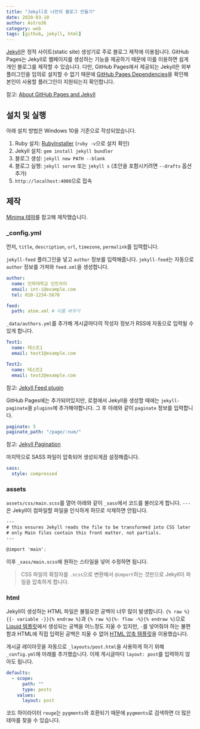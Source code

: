 ```yaml
---
title: "Jekyll로 나만의 블로그 만들기"
date: 2020-03-10
author: Astro36
category: web
tags: [github, jekyll, html]
---
```


[Jekyll](https://jekyllrb.com/)은 정적 사이트(static site) 생성기로 주로 블로그 제작에 이용됩니다.
GitHub Pages는 Jekyll로 웹페이지를 생성하는 기능을 제공하기 때문에 이를 이용하면 쉽게 개인 블로그를 제작할 수 있습니다.
다만, GitHub Pages에서 제공되는 Jekyll은 외부 플러그인을 임의로 설치할 수 없기 때문에 [GitHub Pages Dependencies](https://pages.github.com/versions/)을 확인해 본인이 사용할 플러그인이 지원되는지 확인합니다.

참고: [About GitHub Pages and Jekyll](https://help.github.com/en/github/working-with-github-pages/about-github-pages-and-jekyll)

## 설치 및 실행

아래 설치 방법은 Windows 10을 기준으로 작성되었습니다.

1. Ruby 설치: [RubyInstaller](https://rubyinstaller.org/) (`ruby -v`으로 설치 확인)
2. Jekyll 설치: `gem install jekyll bundler`
3. 블로그 생성: `jekyll new PATH --blank`
4. 블로그 실행: `jekyll serve` 또는 `jekyll s` (초안을 포함시키려면 `--drafts` 옵션 추가)
5. `http://localhost:4000`으로 접속

## 제작

[Minima 테마](https://github.com/jekyll/minima)를 참고해 제작했습니다.

### _config.yml

먼저, `title`, `description`, `url`, `timezone`, `permalink`를 입력합니다.

`jekyll-feed` 플러그인을 넣고 `author` 정보를 입력해줍니다. `jekyll-feed`는 자동으로 `author` 정보를 가져와 `feed.xml`을 생성합니다.

```yml
author:
  name: 인하대학교 인트아이
  email: int-i@example.com
  tel: 010-1234-5678

feed:
  path: atom.xml # 이름 바꾸기
```

`_data/authors.yml`를 추가해 게시글마다의 작성자 정보가 RSS에 자동으로 입력될 수 있게 합니다.

```yml
Test1:
  name: 테스트1
  email: test1@example.com

Test2:
  name: 테스트2
  email: test2@example.com
```

참고: [Jekyll Feed plugin](https://github.com/jekyll/jekyll-feed)

GitHub Pages에는 추가되어있지만, 로컬에서 Jekyll을 생성할 때에는 `jekyll-paginate`을 `plugins`에 추가해야합니다. 그 후 아래와 같이 `paginate` 정보를 입력합니다.

```yml
paginate: 5
paginate_path: "/page/:num/"
```

참고: [Jekyll Pagination](https://jekyllrb.com/docs/pagination/)

마지막으로 SASS 파일이 압축되어 생성되게끔 설정해줍니다.

```yml
sass:
  style: compressed
```

### assets

`assets/css/main.scss`를 열어 아래와 같이 `_sass`에서 코드를 불러오게 합니다. `---`은 Jekyll이 컴파일할 파일을 인식하게 하므로 삭제하면 안됩니다.

```scss
---
# this ensures Jekyll reads the file to be transformed into CSS later
# only Main files contain this front matter, not partials.
---

@import 'main';
```

이후 `_sass/main.scss`에 원하는 스타일을 넣어 수정하면 됩니다.

> CSS 파일의 확장자를 `.scss`으로 변환해서 `@import`하는 것만으로 Jekyll이 파일을 압축하게 합니다.

### html

Jekyll이 생성하는 HTML 파일은 불필요한 공백이 너무 많이 발생합니다. `{% raw %}{{- variable -}}{% endraw %}`과 `{% raw %}{%- flow -%}{% endraw %}`으로 [Liquid 템플릿](https://shopify.github.io/liquid/)에서 생성되는 공백을 어느정도 지울 수 있지만, `-`를 넣어줘야 하는 불편함과 HTML에 직접 입력된 공백은 지울 수 없어 [HTML 압축 템플릿](http://jch.penibelst.de/)을 이용했습니다.

게시글 레이아웃을 자동으로 `_layouts/post.html`을 사용하게 하기 위해 `_config.yml`에 아래를 추가했습니다. 이제 게시글마다 `layout: post`를 입력하지 않아도 됩니다.

```yml
defaults:
  - scope:
      path: ""
      type: posts
    values:
      layout: post
```

코드 하이라이터 `rouge`는 `pygments`와 호환되기 때문에 `pygments`로 검색하면 더 많은 테마를 찾을 수 있습니다.
